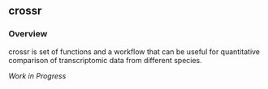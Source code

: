 ## crossr

### Overview

crossr is set of functions and a workflow that can be useful for quantitative comparison of transcriptomic data from different species.

*Work in Progress*
